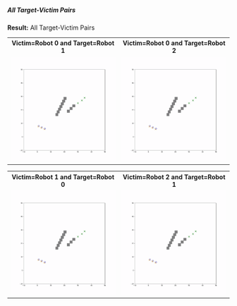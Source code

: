 ##### All Target-Victim Pairs

**Result:** All Target-Victim Pairs

<table>
  <tr>
    <th>Victim=Robot 0 and Target=Robot 1</th>
    <th>Victim=Robot 0 and Target=Robot 2</th>
  </tr>
  <tr>
    <td>
      <img src="./all_v_t_pairs/robot_visualization_v0_t1.gif" width="400"/>
    </td>
    <td>
      <img src="./all_v_t_pairs/robot_visualization_v0_t2.gif" width="400"/>
    </td>
  </tr>
</table>

<table>
  <tr>
    <th>Victim=Robot 1 and Target=Robot 0</th>
    <th>Victim=Robot 2 and Target=Robot 1</th>
  </tr>
  <tr>
    <td>
      <img src="./all_v_t_pairs/robot_visualization_v1_t0.gif" width="400"/>
    </td>
    <td>
      <img src="./all_v_t_pairs/robot_visualization_v2_t1.gif" width="400"/>
    </td>
  </tr>
</table>
